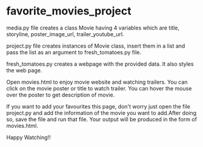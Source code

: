 # favorite_movies_project

media.py file creates a class Movie having 4 variables which are title, storyline, poster_image_url, trailer_youtube_url.

project.py file creates instances of Movie class, insert them in a list and pass the list as an argument to fresh_tomatoes.py file.

fresh_tomatoes.py creates a webpage with the provided data. It also styles the web page.

Open movies.html to enjoy movie website and watching trailers. You can click on the movie poster or title to watch trailer.
You can hover the mouse over the poster to get description of movie.

If you want to add your favourites this page, don't worry just open the file project.py and add the information of the movie you want to add.After doing so, save the file and run that file. Your output will be produced in the form of movies.html.

Happy Watching!!
